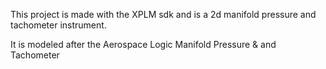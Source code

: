 This project is made with the XPLM sdk and is a 2d manifold pressure and tachometer instrument.

It is modeled after the Aerospace Logic Manifold Pressure & and Tachometer

